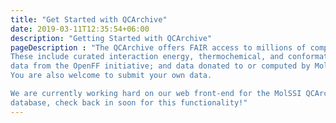```yaml
---
title: "Get Started with QCArchive"
date: 2019-03-11T12:35:54+06:00
description: "Getting Started with QCArchive"
pageDescription : "The QCArchive offers FAIR access to millions of computational molecular science results.
These include curated interaction energy, thermochemical, and conformational datasets from the literature;
data from the OpenFF initiative; and data donated to or computed by MolSSI.
You are also welcome to submit your own data.

We are currently working hard on our web front-end for the MolSSI QCArchive
database, check back in soon for this functionality!"
---
```


